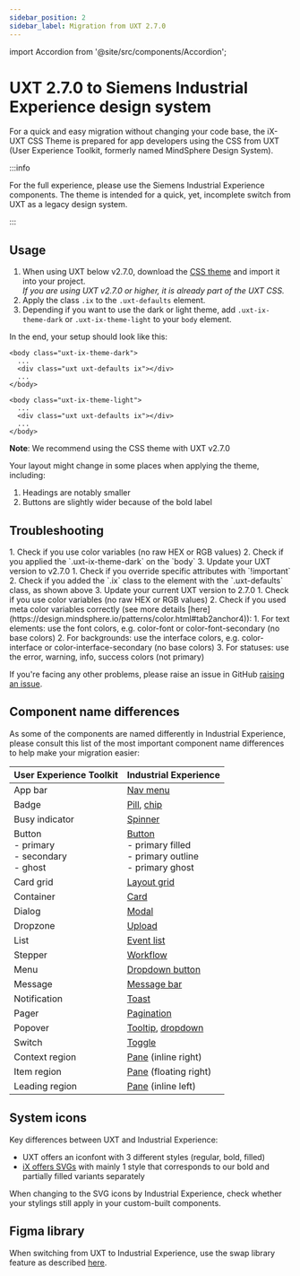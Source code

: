 ```yaml
---
sidebar_position: 2
sidebar_label: Migration from UXT 2.7.0
---
```


import Accordion from '@site/src/components/Accordion';

# UXT 2.7.0 to Siemens Industrial Experience design system

For a quick and easy migration without changing your code base, the iX-UXT CSS Theme is prepared for app developers using the CSS from UXT (User Experience Toolkit, formerly named MindSphere Design System).

:::info

For the full experience, please use the Siemens Industrial Experience components. The theme is intended for a quick, yet, incomplete switch from UXT as a legacy design system.

:::

## Usage

1. When using UXT below v2.7.0, download the [CSS theme](./uxt/uxt-ix-css.css) and import it into your project.  
   _If you are using UXT v2.7.0 or higher, it is already part of the UXT CSS._
2. Apply the class `.ix` to the `.uxt-defaults` element.
3. Depending if you want to use the dark or light theme, add `.uxt-ix-theme-dark` or `.uxt-ix-theme-light` to your `body` element.

In the end, your setup should look like this:

```
<body class="uxt-ix-theme-dark">
  ...
  <div class="uxt uxt-defaults ix"></div>
  ...
</body>
```

```
<body class="uxt-ix-theme-light">
  ...
  <div class="uxt uxt-defaults ix"></div>
  ...
</body>
```

**Note**: We recommend using the CSS theme with UXT v2.7.0

Your layout might change in some places when applying the theme, including:

1. Headings are notably smaller
2. Buttons are slightly wider because of the bold label

## Troubleshooting

<Accordion title="I don’t see the right colors." id="colors">
1. Check if you use color variables (no raw HEX or RGB values)
2. Check if you applied the `.uxt-ix-theme-dark` on the `body`
3. Update your UXT version to v2.7.0
</Accordion>

<Accordion title="My custom component doesn’t look right." id="custom-comoponents">
1. Check if you override specific attributes with `!important`
2. Check if you added the `.ix` class to the element with the `.uxt-defaults` class, as shown above
3. Update your current UXT version to 2.7.0
</Accordion>

<Accordion title="The colors don’t look right in both themes." id="colors-dark" showBorderBottom>
1. Check if you use color variables (no raw HEX or RGB values)
2. Check if you used meta color variables correctly (see more details [here](https://design.mindsphere.io/patterns/color.html#tab2anchor4)):
	1. For text elements: use the font colors, e.g. color-font or color-font-secondary (no base colors)
	2. For backgrounds: use the interface colors, e.g. color-interface or color-interface-secondary (no base colors)
	3. For statuses: use the error, warning, info, success colors (not primary)
</Accordion>

If you're facing any other problems, please raise an issue in GitHub [raising an issue](https://github.com/siemens/ix/issues).

## Component name differences

As some of the components are named differently in Industrial Experience, please consult this list of the most important component name differences to help make your migration easier:

| **User Experience Toolkit**                      | **Industrial Experience**                                                                                |
| ------------------------------------------------ | -------------------------------------------------------------------------------------------------------- |
| App bar                                          | [Nav menu](/docs/components/application-menu)                                                            |
| Badge                                            | [Pill](/docs/components/pill), [chip](/docs/components/chip)                                             |
| Busy indicator                                   | [Spinner](/docs/components/spinner)                                                                      |
| Button<br/>- primary<br/>- secondary<br/>- ghost | [Button](/docs/components/buttons/button)<br/>- primary filled<br/>- primary outline<br/>- primary ghost |
| Card grid                                        | [Layout grid](/docs/components/layout-grid)                                                              |
| Container                                        | [Card](/docs/components/card)                                                                            |
| Dialog                                           | [Modal](/docs/components/modal)                                                                          |
| Dropzone                                         | [Upload](/docs/components/upload)                                                                        |
| List                                             | [Event list](/docs/components/event-list)                                                                |
| Stepper                                          | [Workflow](/docs/components/workflow)                                                                    |
| Menu                                             | [Dropdown button](/docs/components/buttons/dropdown-button)                                              |
| Message                                          | [Message bar](/docs/components/messagebar)                                                               |
| Notification                                     | [Toast](/docs/components/toast)                                                                          |
| Pager                                            | [Pagination](/docs/components/pagination)                                                                |
| Popover                                          | [Tooltip](/docs/components/tooltip), [dropdown](/docs/components/dropdown)                               |
| Switch                                           | [Toggle](/docs/components/toggle)                                                                        |
| Context region                                   | [Pane](/docs/components/panes) (inline right)                                                            |
| Item region                                      | [Pane](/docs/components/panes) (floating right)                                                          |
| Leading region                                   | [Pane](/docs/components/panes) (inline left)                                                             |

## System icons

Key differences between UXT and Industrial Experience:

- UXT offers an iconfont with 3 different styles (regular, bold, filled)
- [iX offers SVGs](docs/icons/icon-library) with mainly 1 style that corresponds to our bold and partially filled variants separately

When changing to the SVG icons by Industrial Experience, check whether your stylings still apply in your custom-built components.

## Figma library

When switching from UXT to Industrial Experience, use the swap library feature as described [here](https://help.figma.com/hc/en-us/articles/4404856784663-Swap-style-and-component-libraries).
